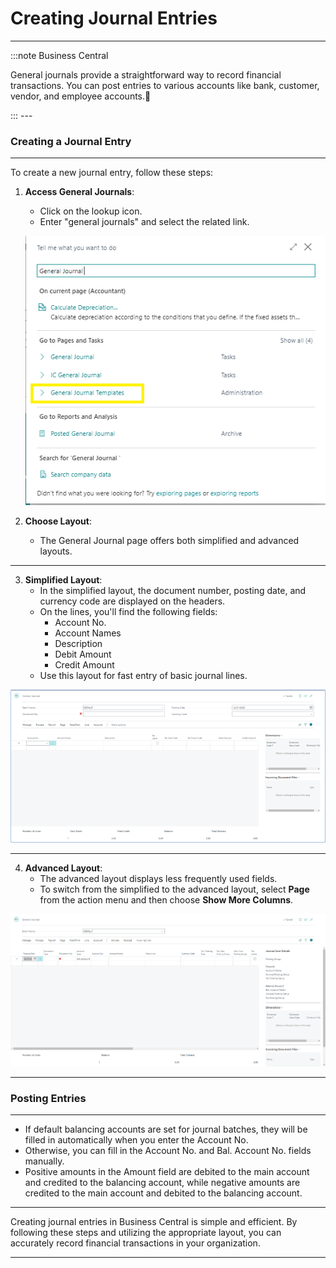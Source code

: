 # Creating Journal Entries
---

:::note Business Central
<div class="container">
    <div class="custom-note">
        <p>General journals provide a straightforward way to record financial transactions. You can post entries to various accounts like bank, customer, vendor, and employee accounts.🤗</p>
    </div>
</div>
:::
---

### Creating a Journal Entry
---

To create a new journal entry, follow these steps:

1. **Access General Journals**:
   - Click on the lookup icon.
   - Enter "general journals" and select the related link.

   ![alt text](image-5.png)

2. **Choose Layout**:
   - The General Journal page offers both simplified and advanced layouts.

---

3. **Simplified Layout**:
   - In the simplified layout, the document number, posting date, and currency code are displayed on the headers. 
   - On the lines, you'll find the following fields:
     - Account No.
     - Account Names
     - Description
     - Debit Amount
     - Credit Amount
   - Use this layout for fast entry of basic journal lines.

![alt text](image-1.png)

---

4. **Advanced Layout**:
   - The advanced layout displays less frequently used fields.
   - To switch from the simplified to the advanced layout, select **Page** from the action menu and then choose **Show More Columns**.

![alt text](image.png)

---

### Posting Entries
---

- If default balancing accounts are set for journal batches, they will be filled in automatically when you enter the Account No. 
- Otherwise, you can fill in the Account No. and Bal. Account No. fields manually.
- Positive amounts in the Amount field are debited to the main account and credited to the balancing account, while negative amounts are credited to the main account and debited to the balancing account.

---

Creating journal entries in Business Central is simple and efficient. By following these steps and utilizing the appropriate layout, you can accurately record financial transactions in your organization.

---
